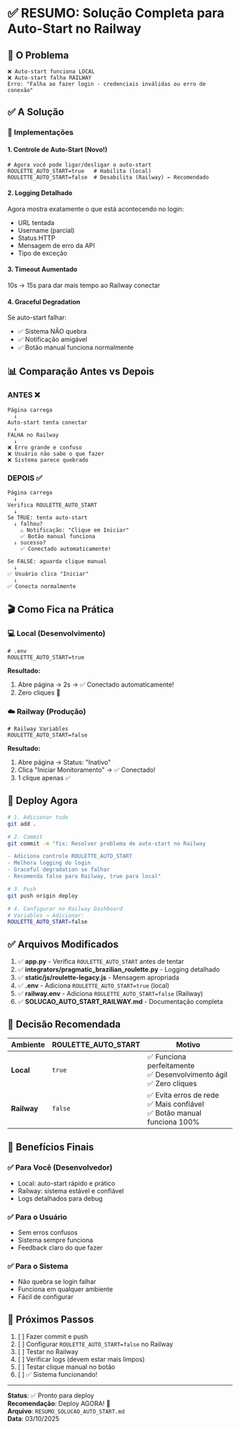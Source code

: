 # ✅ RESUMO: Solução Completa para Auto-Start no Railway

## 🎯 O Problema
```
❌ Auto-start funciona LOCAL
❌ Auto-start falha RAILWAY
Erro: "Falha ao fazer login - credenciais inválidas ou erro de conexão"
```

## ✅ A Solução

### 🔧 Implementações

#### 1. **Controle de Auto-Start** (Novo!)
```env
# Agora você pode ligar/desligar o auto-start
ROULETTE_AUTO_START=true   # Habilita (local)
ROULETTE_AUTO_START=false  # Desabilita (Railway) ← Recomendado
```

#### 2. **Logging Detalhado**
Agora mostra exatamente o que está acontecendo no login:
- URL tentada
- Username (parcial)
- Status HTTP
- Mensagem de erro da API
- Tipo de exceção

#### 3. **Timeout Aumentado**
10s → 15s para dar mais tempo ao Railway conectar

#### 4. **Graceful Degradation**
Se auto-start falhar:
- ✅ Sistema NÃO quebra
- ✅ Notificação amigável
- ✅ Botão manual funciona normalmente

## 📊 Comparação Antes vs Depois

### ANTES ❌
```
Página carrega
  ↓
Auto-start tenta conectar
  ↓
FALHA no Railway
  ↓
❌ Erro grande e confuso
❌ Usuário não sabe o que fazer
❌ Sistema parece quebrado
```

### DEPOIS ✅
```
Página carrega
  ↓
Verifica ROULETTE_AUTO_START
  ↓
Se TRUE: tenta auto-start
  ↓ falhou?
    ⚠️ Notificação: "Clique em Iniciar"
    ✅ Botão manual funciona
  ↓ sucesso?
    ✅ Conectado automaticamente!
  
Se FALSE: aguarda clique manual
  ↓
✅ Usuário clica "Iniciar"
  ↓
✅ Conecta normalmente
```

## 🎬 Como Fica na Prática

### 💻 Local (Desenvolvimento)
```env
# .env
ROULETTE_AUTO_START=true
```
**Resultado:**
1. Abre página → 2s → ✅ Conectado automaticamente!
2. Zero cliques 🚀

### ☁️ Railway (Produção)
```env
# Railway Variables
ROULETTE_AUTO_START=false
```
**Resultado:**
1. Abre página → Status: "Inativo"
2. Clica "Iniciar Monitoramento" → ✅ Conectado!
3. 1 clique apenas ✅

## 🚀 Deploy Agora

```bash
# 1. Adicionar tudo
git add .

# 2. Commit
git commit -m "fix: Resolver problema de auto-start no Railway

- Adiciona controle ROULETTE_AUTO_START
- Melhora logging do login
- Graceful degradation se falhar
- Recomenda false para Railway, true para local"

# 3. Push
git push origin deploy

# 4. Configurar no Railway Dashboard
# Variables → Adicionar:
ROULETTE_AUTO_START=false
```

## ✅ Arquivos Modificados

1. ✅ **app.py** - Verifica `ROULETTE_AUTO_START` antes de tentar
2. ✅ **integrators/pragmatic_brazilian_roulette.py** - Logging detalhado
3. ✅ **static/js/roulette-legacy.js** - Mensagem apropriada
4. ✅ **.env** - Adiciona `ROULETTE_AUTO_START=true` (local)
5. ✅ **railway.env** - Adiciona `ROULETTE_AUTO_START=false` (Railway)
6. ✅ **SOLUCAO_AUTO_START_RAILWAY.md** - Documentação completa

## 🎯 Decisão Recomendada

| Ambiente | ROULETTE_AUTO_START | Motivo |
|----------|---------------------|--------|
| **Local** | `true` | ✅ Funciona perfeitamente<br>✅ Desenvolvimento ágil<br>✅ Zero cliques |
| **Railway** | `false` | ✅ Evita erros de rede<br>✅ Mais confiável<br>✅ Botão manual funciona 100% |

## 🎉 Benefícios Finais

### ✅ Para Você (Desenvolvedor)
- Local: auto-start rápido e prático
- Railway: sistema estável e confiável
- Logs detalhados para debug

### ✅ Para o Usuário
- Sem erros confusos
- Sistema sempre funciona
- Feedback claro do que fazer

### ✅ Para o Sistema
- Não quebra se login falhar
- Funciona em qualquer ambiente
- Fácil de configurar

## 📝 Próximos Passos

1. [ ] Fazer commit e push
2. [ ] Configurar `ROULETTE_AUTO_START=false` no Railway
3. [ ] Testar no Railway
4. [ ] Verificar logs (devem estar mais limpos)
5. [ ] Testar clique manual no botão
6. [ ] ✅ Sistema funcionando!

---

**Status**: ✅ Pronto para deploy  
**Recomendação**: Deploy AGORA! 🚀  
**Arquivo**: `RESUMO_SOLUCAO_AUTO_START.md`  
**Data**: 03/10/2025
